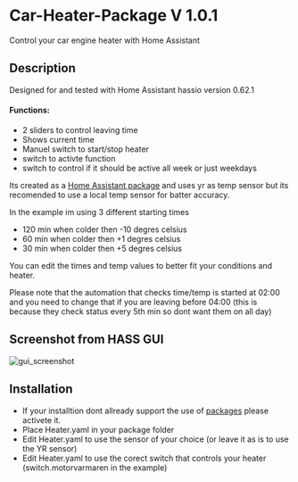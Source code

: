 # Car-Heater-Package V 1.0.1
Control your car engine heater with Home Assistant

## Description
Designed for and tested with Home Assistant hassio version 0.62.1

 #### Functions:
- 2 sliders to control leaving time
- Shows current time
- Manuel switch to start/stop heater
- switch to activte function
- switch to control if it should be active all week or just weekdays

Its created as a [Home Assistant package](https://home-assistant.io/docs/configuration/packages/) and uses yr as temp sensor but its recomended to use a local temp sensor for batter accuracy.


In the example im using 3 different starting times
- 120 min when colder then -10 degres celsius
- 60 min when colder then +1 degres celsius
- 30 min when colder then +5 degres celsius

You can edit the times and temp values to better fit your conditions and heater.

Please note that the automation that checks time/temp is started at 02:00 and you need to change that if you are leaving before 04:00 (this is because they check status every 5th min so dont want them on all day)


## Screenshot from HASS GUI
![gui_screenshot](https://github.com/Gnaget2/Car-Heater-Package/blob/master/Images/GUI_Screenshot.jpg)

## Installation
- If your installtion dont allready support the use of [packages](https://home-assistant.io/docs/configuration/packages/) please activete it.
- Place Heater.yaml in your package folder
- Edit Heater.yaml to use the sensor of your choice (or leave it as is to use the YR sensor)
- Edit Heater.yaml to use the corect switch that controls your heater (switch.motorvarmaren in the example)
